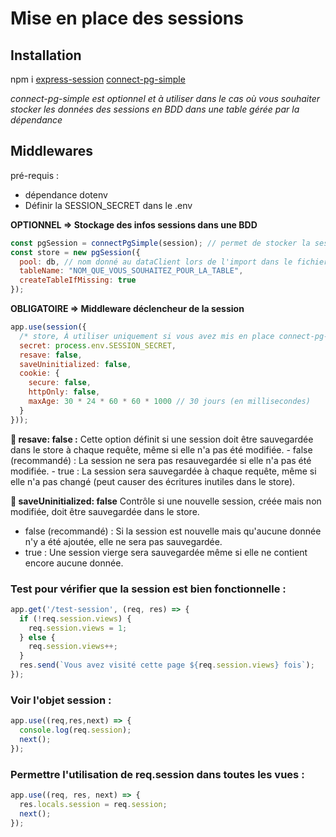# Mise en place des sessions

## Installation

npm i [express-session](https://www.npmjs.com/package/express-session) [connect-pg-simple](https://www.npmjs.com/package/connect-pg-simple)

*connect-pg-simple est optionnel et à utiliser dans le cas où vous souhaiter stocker les données des sessions en BDD dans une table gérée par la dépendance*

## Middlewares

pré-requis : 
  - dépendance dotenv
  - Définir la SESSION_SECRET dans le .env

**OPTIONNEL => Stockage des infos sessions dans une BDD**
```js
const pgSession = connectPgSimple(session); // permet de stocker la session dans la pool référencée, ici db
const store = new pgSession({
  pool: db, // nom donné au dataClient lors de l'import dans le fichier js de l'app
  tableName: "NOM_QUE_VOUS_SOUHAITEZ_POUR_LA_TABLE",
  createTableIfMissing: true
});
```

**OBLIGATOIRE => Middleware déclencheur de la session**
```js
app.use(session({
  /* store, À utiliser uniquement si vous avez mis en place connect-pg-simple */
  secret: process.env.SESSION_SECRET,
  resave: false,
  saveUninitialized: false,
  cookie: {
    secure: false,
    httpOnly: false,
    maxAge: 30 * 24 * 60 * 60 * 1000 // 30 jours (en millisecondes)
  }
}));
```

**🔹 resave: false :**
  Cette option définit si une session doit être sauvegardée dans le store à chaque requête, même si elle n'a pas été modifiée.
    - false (recommandé) : La session ne sera pas resauvegardée si elle n'a pas été modifiée.
    - true : La session sera sauvegardée à chaque requête, même si elle n'a pas changé (peut causer des écritures inutiles dans le store).

**🔹 saveUninitialized: false**
Contrôle si une nouvelle session, créée mais non modifiée, doit être sauvegardée dans le store.
  - false (recommandé) : Si la session est nouvelle mais qu'aucune donnée n'y a été ajoutée, elle ne sera pas sauvegardée.
  - true : Une session vierge sera sauvegardée même si elle ne contient encore aucune donnée.

### Test pour vérifier que la session est bien fonctionnelle :
```js
app.get('/test-session', (req, res) => {
  if (!req.session.views) {
    req.session.views = 1;
  } else {
    req.session.views++;
  }
  res.send(`Vous avez visité cette page ${req.session.views} fois`);
});
```
### Voir l'objet session : 
```js
app.use((req,res,next) => {
  console.log(req.session);
  next();  
});
```

### Permettre l'utilisation de req.session dans toutes les vues :
```js
app.use((req, res, next) => {
  res.locals.session = req.session;
  next();
});
```
